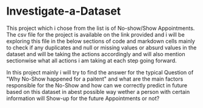 # Investigate-a-Dataset

This project which i chose from the list is of No-show/Show Appointments. The csv file for the project is available on the link provided and i will be exploring this file in the below sections of code and markdown cells mainly to check if any duplicates and null or missing values or absurd values in the dataset and will be taking the actions accordingly and will also mention sectionwise what all actions i am taking at each step going forward.

In this project mainly i will try to find the answer for the typical Question of "Why No-Show happened for a paitent" and what are the main factors responsible for the No-Show and how can we correctly predict in future based on this dataset in abest possible way wether a person with certain information will Show-up for the future Appointments or not?
